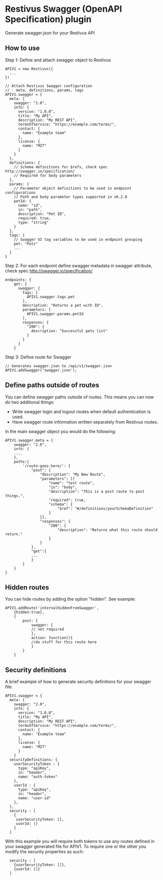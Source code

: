 # Restivus Swagger (OpenAPI Specification) plugin

Generate swagger.json for your Restivus API

## How to use

Step 1: Define and attach swagger object to Restivus

```
APIV1 = new Restivus({
  ...
})

// Attach Restivus Swagger configuration
// - meta, definitions, params, tags
APIV1.swagger = {
  meta: {
    swagger: "2.0",
    info: {
      version: "1.0.0",
      title: "My API",
      description: "My REST API",
      termsOfService: "https://example.com/terms/",
      contact: {
        name: "Example team"
      },
      license: {
        name: "MIT"
      }
    }
  },
  definitions: {
    // Schema definitions for $refs, check spec http://swagger.io/specification/
    // Required for body parameters
  },
  params: {
    // Parameter object definitions to be used in endpoint configurations
    // Path and body parameter types supported in v0.2.0
    petId: {
      name: "id",
      in: "path",
      description: "Pet ID",
      required: true,
      type: "string"
    }
  },
  tags: {
    // Swagger UI tag variables to be used in endpoint grouping
    pet: "Pets"
    ...
  }
}
```

Step 2: For each endpoint define swagger metadata in swagger attribute, check spec http://swagger.io/specification/

```
endpoints: {
    get: {
      swagger: {
        tags: [
          APIV1.swagger.tags.pet
        ],
        description: "Returns a pet with ID",
        parameters: [
          APIV1.swagger.params.petId
        ],
        responses: {
          "200": {
            description: "Successful pets list"
          }
        }
      }
    }
```

Step 3: Define route for Swagger

```
// Generates swagger.json to /api/v1/swagger.json
APIV1.addSwagger('swagger.json');
```


## Define paths outside of routes

You can define swagger paths outside of routes. This means you can now do two additional things:
 - Write swagger login and logout routes when default authentication is used.
 - Have swagger route information written separately from Restivus routes.

In the main swagger object you would do the following:

```
APIV1.swagger.meta = {
    swagger: "2.0",
    info: {
    ....
    },
    paths:{
        '/route-goes-here/': {
            "post": {
                "description": "My New Route",
                "parameters": [{
                    "name": "test route",
                    "in": "body",
                    "description": "This is a post route to post things.",
                    "required": true,
                    "schema": {
                        "$ref": "#/definitions/yourSchemaDefinition"
                    }
                }],
                "responses": {
                    "200": {
                        "description": "Returns what this route should return."
                    }
                }
            },
            "get":{
            ...
            }
        }
    }
}
```

## Hidden routes
You can hide routes by adding the option "hidden". See example:

```
APIV1.addRoute('internalHiddenFromSwagger',
    {hidden:true},
    {
        post: {
            swagger: {
            // not required
            },
            action: function(){
            //do stuff for this route here
            }
        }    
    }

```  

## Security definitions

A brief example of how to generate security definitions for your swagger file:

```
APIV1.swagger = {
  meta: {
    swagger: "2.0",
    info: {
      version: "1.0.0",
      title: "My API",
      description: "My REST API",
      termsOfService: "https://example.com/terms/",
      contact: {
        name: "Example team"
      },
      license: {
        name: "MIT"
      }
    }
  securityDefinitions: {
    userSecurityToken : {
      type: "apiKey",
      in: "header",
      name: "auth-token"
    },
    userId : {
      type: "apiKey",
      in: "header",
      name: "user-id"
    },
  },
  security : [
    {
     userSecurityToken: [],
     userId: []
    }
  ]
```

With this example you will require both tokens to use any routes defined in your swagger generated file for APIV1. To require one or the other you modify the security properties as such:


```
  security : [
    {userSecurityToken: []},
    {userId: []}
  ]

```
